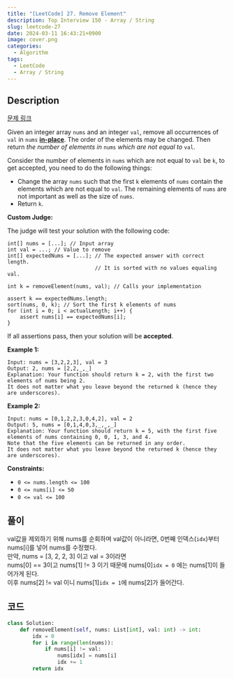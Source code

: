 ```yaml
---
title: "[LeetCode] 27. Remove Element"
description: Top Interview 150 - Array / String
slug: leetcode-27
date: 2024-03-11 16:43:21+0900
image: cover.png
categories:
  - Algorithm
tags:
  - LeetCode
  - Array / String
---
```


## Description

[문제 링크](https://leetcode.com/problems/remove-element/description/?envType=study-plan-v2&envId=top-interview-150)

Given an integer array `nums` and an integer `val`, remove all occurrences of
`val` in `nums` [**in-place**](https://en.wikipedia.org/wiki/In-place_algorithm). The order of the elements may be changed. Then return
_the number of elements in_ `nums` _which are not equal to_ `val`.

Consider the number of elements in `nums` which are not equal to `val` be
`k`, to get accepted, you need to do the following things:

- Change the array `nums` such that the first `k` elements of `nums`
  contain the elements which are not equal to `val`. The remaining elements of
  `nums` are not important as well as the size of `nums`.
- Return `k`.

**Custom Judge:**

The judge will test your solution with the following code:

```
int[] nums = [...]; // Input array
int val = ...; // Value to remove
int[] expectedNums = [...]; // The expected answer with correct length.
                            // It is sorted with no values equaling val.

int k = removeElement(nums, val); // Calls your implementation

assert k == expectedNums.length;
sort(nums, 0, k); // Sort the first k elements of nums
for (int i = 0; i < actualLength; i++) {
    assert nums[i] == expectedNums[i];
}

```

If all assertions pass, then your solution will be **accepted**.

**Example 1:**

```
Input: nums = [3,2,2,3], val = 3
Output: 2, nums = [2,2,_,_]
Explanation: Your function should return k = 2, with the first two elements of nums being 2.
It does not matter what you leave beyond the returned k (hence they are underscores).

```

**Example 2:**

```
Input: nums = [0,1,2,2,3,0,4,2], val = 2
Output: 5, nums = [0,1,4,0,3,_,_,_]
Explanation: Your function should return k = 5, with the first five elements of nums containing 0, 0, 1, 3, and 4.
Note that the five elements can be returned in any order.
It does not matter what you leave beyond the returned k (hence they are underscores).

```

**Constraints:**

- `0 <= nums.length <= 100`
- `0 <= nums[i] <= 50`
- `0 <= val <= 100`

## 풀이

val값을 제외하기 위해 nums를 순회하며 val값이 아니라면, 0번째 인덱스(`idx`)부터 nums[i]를 넣어 nums를 수정했다.  
만약, nums = [3, 2, 2, 3] 이고 val = 3이라면  
nums[0] == 3이고 nums[1] != 3 이기 때문에 nums[0]`idx = 0` 에는 nums[1]이 들어가게 된다.  
이후 nums[2] != val 이니 nums[1]`idx = 1`에 nums[2]가 들어간다.

## 코드

```python
class Solution:
    def removeElement(self, nums: List[int], val: int) -> int:
        idx = 0
        for i in range(len(nums)):
            if nums[i] != val:
                nums[idx] = nums[i]
                idx += 1
        return idx

```
